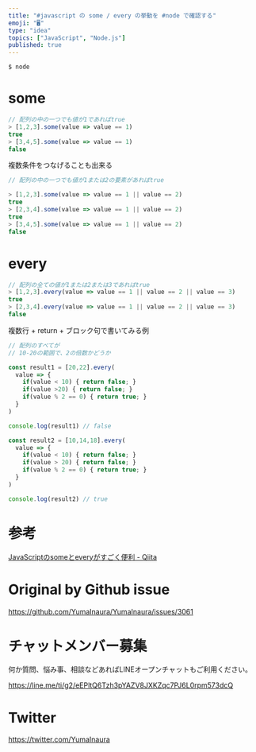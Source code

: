 ```yaml
---
title: "#javascript の some / every の挙動を #node で確認する"
emoji: "🖥"
type: "idea"
topics: ["JavaScript", "Node.js"]
published: true
---
```


```
$ node
```

# some

```js
// 配列の中の一つでも値が1であればtrue
> [1,2,3].some(value => value == 1)
true
> [3,4,5].some(value => value == 1)
false
```

複数条件をつなげることも出来る

```js
// 配列の中の一つでも値が1または2の要素があればtrue

> [1,2,3].some(value => value == 1 || value == 2)
true
> [2,3,4].some(value => value == 1 || value == 2)
true
> [3,4,5].some(value => value == 1 || value == 2)
false
```

# every

```js
// 配列の全ての値が1または2または3であればtrue
> [1,2,3].every(value => value == 1 || value == 2 || value == 3)
true
> [2,3,4].every(value => value == 1 || value == 2 || value == 3)
false
```

複数行 + return + ブロック句で書いてみる例

```js
// 配列のすべてが
// 10-20の範囲で、2の倍数かどうか

const result1 = [20,22].every(
  value => {
    if(value < 10) { return false; }
    if(value >20) { return false; }
    if(value % 2 == 0) { return true; }
  }
)

console.log(result1) // false

const result2 = [10,14,18].every(
  value => {
    if(value < 10) { return false; }
    if(value > 20) { return false; }
    if(value % 2 == 0) { return true; }
  }
)

console.log(result2) // true
```

# 参考

[JavaScriptのsomeとeveryがすごく便利 - Qiita](https://qiita.com/i_am_master_yoda/items/224ff73443b4566ec8e8)


# Original by Github issue

https://github.com/YumaInaura/YumaInaura/issues/3061








<!-- Update From Qiita API -->

# チャットメンバー募集


何か質問、悩み事、相談などあればLINEオープンチャットもご利用ください。

https://line.me/ti/g2/eEPltQ6Tzh3pYAZV8JXKZqc7PJ6L0rpm573dcQ





# Twitter


https://twitter.com/YumaInaura


<!-- Update From Qiita API -->


